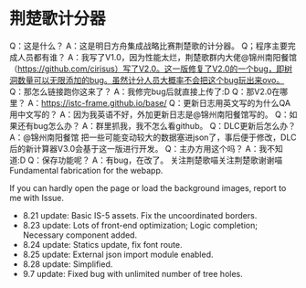 # 荆楚歌计分器
Q：这是什么？
A：这是明日方舟集成战略比赛荆楚歌的计分器。
Q；程序主要完成人员都有谁？
A：我写了V1.0，因为性能太烂，荆楚歌群内大佬@锦州南阳餐馆（https://github.com/cirisus）写了V2.0。这一版修复了V2.0的一个bug，即树洞数量可以无限添加的bug。虽然计分人员大概率不会把这个bug玩出来ovo。
Q：那怎么链接跑你这来了？
A：我修完bug后就直接上传了:D
Q：那V2.0在哪里？
A：https://istc-frame.github.io/base/
Q：更新日志用英文写的为什么QA用中文写的？
A：因为我英语不好，外加更新日志是@锦州南阳餐馆写的。
Q：如果还有bug怎么办？
A：群里抓我，我不怎么看github。
Q：DLC更新后怎么办？
A：@锦州南阳餐馆 把一些可能变动较大的数据塞进json了，事后便于修改，DLC后的新计算器V3.0会基于这一版进行开发。
Q：主办方用这个吗？
A：我不知道:D
Q：保存功能呢？
A：有bug，在改了。
关注荆楚歌喵关注荆楚歌谢谢喵
Fundamental fabrication for the webapp.

If you can hardly open the page or load the background images, report to me with Issue.

- 8.21 update: Basic IS-5 assets. Fix the uncoordinated borders.
- 8.23 update: Lots of front-end optimization; Logic completion; Necessary component added.
- 8.24 update: Statics update, fix font route.
- 8.25 update: External json import module enabled.
- 8.28 update: Simplified.
- 9.7  update: Fixed bug with unlimited number of tree holes.
